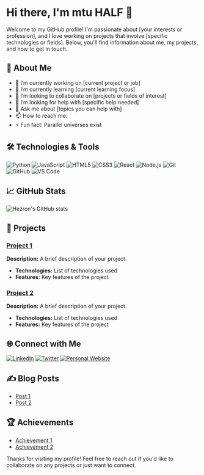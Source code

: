 # Hi there, I'm mtu HALF 👋

Welcome to my GitHub profile! I'm passionate about [your interests or profession], and I love working on projects that involve [specific technologies or fields]. Below, you'll find information about me, my projects, and how to get in touch.

## 🚀 About Me

- 🔭 I’m currently working on [current project or job]
- 🌱 I’m currently learning [current learning focus]
- 👯 I’m looking to collaborate on [projects or fields of interest]
- 🤔 I’m looking for help with [specific help needed]
- 💬 Ask me about [topics you can help with]
- 📫 How to reach me: 
- ⚡ Fun fact: Parallel universes exist

## 🛠️ Technologies & Tools

![Python](https://img.shields.io/badge/-Python-3776AB?style=flat-square&logo=python&logoColor=white)
![JavaScript](https://img.shields.io/badge/-JavaScript-F7DF1E?style=flat-square&logo=javascript&logoColor=black)
![HTML5](https://img.shields.io/badge/-HTML5-E34F26?style=flat-square&logo=html5&logoColor=white)
![CSS3](https://img.shields.io/badge/-CSS3-1572B6?style=flat-square&logo=css3&logoColor=white)
![React](https://img.shields.io/badge/-React-61DAFB?style=flat-square&logo=react&logoColor=black)
![Node.js](https://img.shields.io/badge/-Node.js-339933?style=flat-square&logo=nodedotjs&logoColor=white)
![Git](https://img.shields.io/badge/-Git-F05032?style=flat-square&logo=git&logoColor=white)
![GitHub](https://img.shields.io/badge/-GitHub-181717?style=flat-square&logo=github&logoColor=white)
![VS Code](https://img.shields.io/badge/-VS%20Code-007ACC?style=flat-square&logo=visual-studio-code&logoColor=white)

## 📈 GitHub Stats

![Hezron's GitHub stats](https://github-readme-stats.vercel.app/api?username=hezron-sketch&show_icons=true&theme=radical)

## 📂 Projects

### [Project 1](https://github.com/hezron-sketch/project1)
**Description:** A brief description of your project.
- **Technologies:** List of technologies used
- **Features:** Key features of the project

### [Project 2](https://github.com/hezron-sketch/project2)
**Description:** A brief description of your project.
- **Technologies:** List of technologies used
- **Features:** Key features of the project

## 🌐 Connect with Me

[![LinkedIn](https://img.shields.io/badge/-LinkedIn-0077B5?style=flat-square&logo=linkedin&logoColor=white)](https://www.linkedin.com/in/yourusername/)
[![Twitter](https://img.shields.io/badge/-Twitter-1DA1F2?style=flat-square&logo=twitter&logoColor=white)](https://twitter.com/yourusername)
[![Personal Website](https://img.shields.io/badge/-Personal%20Website-FF5722?style=flat-square&logo=html5&logoColor=white)](https://yourwebsite.com)

## ✍️ Blog Posts

<!-- BLOG-POST-LIST:START -->
- [Post 1](https://yourblog.com/post1)
- [Post 2](https://yourblog.com/post2)
<!-- BLOG-POST-LIST:END -->

## 🏆 Achievements

- [Achievement 1](https://linktoachievement.com)
- [Achievement 2](https://linktoachievement.com)

Thanks for visiting my profile! Feel free to reach out if you'd like to collaborate on any projects or just want to connect.

